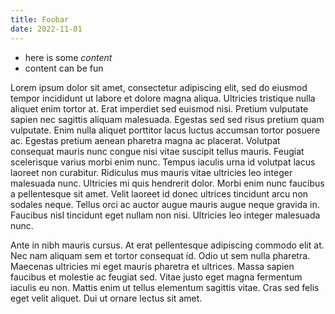 ```yaml
---
title: Foobar
date: 2022-11-01
---
```


- here is some *content*
- content can be fun

Lorem ipsum dolor sit amet, consectetur adipiscing elit, sed do eiusmod tempor incididunt ut labore et dolore magna aliqua. Ultricies tristique nulla aliquet enim tortor at. Erat imperdiet sed euismod nisi. Pretium vulputate sapien nec sagittis aliquam malesuada. Egestas sed sed risus pretium quam vulputate. Enim nulla aliquet porttitor lacus luctus accumsan tortor posuere ac. Egestas pretium aenean pharetra magna ac placerat. Volutpat consequat mauris nunc congue nisi vitae suscipit tellus mauris. Feugiat scelerisque varius morbi enim nunc. Tempus iaculis urna id volutpat lacus laoreet non curabitur. Ridiculus mus mauris vitae ultricies leo integer malesuada nunc. Ultricies mi quis hendrerit dolor. Morbi enim nunc faucibus a pellentesque sit amet. Velit laoreet id donec ultrices tincidunt arcu non sodales neque. Tellus orci ac auctor augue mauris augue neque gravida in. Faucibus nisl tincidunt eget nullam non nisi. Ultricies leo integer malesuada nunc.

Ante in nibh mauris cursus. At erat pellentesque adipiscing commodo elit at. Nec nam aliquam sem et tortor consequat id. Odio ut sem nulla pharetra. Maecenas ultricies mi eget mauris pharetra et ultrices. Massa sapien faucibus et molestie ac feugiat sed. Vitae justo eget magna fermentum iaculis eu non. Mattis enim ut tellus elementum sagittis vitae. Cras sed felis eget velit aliquet. Dui ut ornare lectus sit amet.
